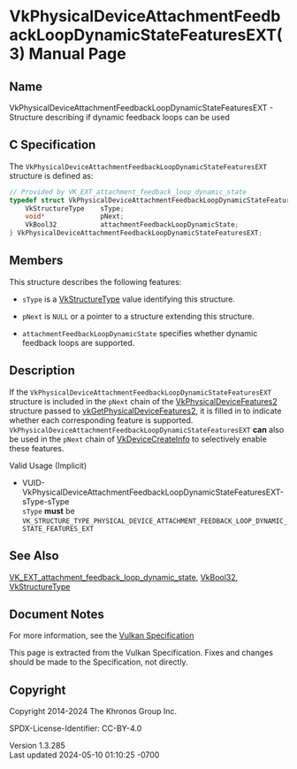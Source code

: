 # VkPhysicalDeviceAttachmentFeedbackLoopDynamicStateFeaturesEXT(3) Manual Page

## Name

VkPhysicalDeviceAttachmentFeedbackLoopDynamicStateFeaturesEXT -
Structure describing if dynamic feedback loops can be used



## <a href="#_c_specification" class="anchor"></a>C Specification

The `VkPhysicalDeviceAttachmentFeedbackLoopDynamicStateFeaturesEXT`
structure is defined as:

``` c
// Provided by VK_EXT_attachment_feedback_loop_dynamic_state
typedef struct VkPhysicalDeviceAttachmentFeedbackLoopDynamicStateFeaturesEXT {
    VkStructureType    sType;
    void*              pNext;
    VkBool32           attachmentFeedbackLoopDynamicState;
} VkPhysicalDeviceAttachmentFeedbackLoopDynamicStateFeaturesEXT;
```

## <a href="#_members" class="anchor"></a>Members

This structure describes the following features:

- `sType` is a [VkStructureType](https://registry.khronos.org/vulkan/specs/1.3-extensions/man/html/VkStructureType.html) value identifying
  this structure.

- `pNext` is `NULL` or a pointer to a structure extending this
  structure.

- <span id="features-attachmentFeedbackLoopDynamicState"></span>
  `attachmentFeedbackLoopDynamicState` specifies whether dynamic
  feedback loops are supported.

## <a href="#_description" class="anchor"></a>Description

If the `VkPhysicalDeviceAttachmentFeedbackLoopDynamicStateFeaturesEXT`
structure is included in the `pNext` chain of the
[VkPhysicalDeviceFeatures2](https://registry.khronos.org/vulkan/specs/1.3-extensions/man/html/VkPhysicalDeviceFeatures2.html) structure
passed to
[vkGetPhysicalDeviceFeatures2](https://registry.khronos.org/vulkan/specs/1.3-extensions/man/html/vkGetPhysicalDeviceFeatures2.html), it is
filled in to indicate whether each corresponding feature is supported.
`VkPhysicalDeviceAttachmentFeedbackLoopDynamicStateFeaturesEXT` **can**
also be used in the `pNext` chain of
[VkDeviceCreateInfo](https://registry.khronos.org/vulkan/specs/1.3-extensions/man/html/VkDeviceCreateInfo.html) to selectively enable
these features.

Valid Usage (Implicit)

- <a
  href="#VUID-VkPhysicalDeviceAttachmentFeedbackLoopDynamicStateFeaturesEXT-sType-sType"
  id="VUID-VkPhysicalDeviceAttachmentFeedbackLoopDynamicStateFeaturesEXT-sType-sType"></a>
  VUID-VkPhysicalDeviceAttachmentFeedbackLoopDynamicStateFeaturesEXT-sType-sType  
  `sType` **must** be
  `VK_STRUCTURE_TYPE_PHYSICAL_DEVICE_ATTACHMENT_FEEDBACK_LOOP_DYNAMIC_STATE_FEATURES_EXT`

## <a href="#_see_also" class="anchor"></a>See Also

[VK_EXT_attachment_feedback_loop_dynamic_state](https://registry.khronos.org/vulkan/specs/1.3-extensions/man/html/VK_EXT_attachment_feedback_loop_dynamic_state.html),
[VkBool32](https://registry.khronos.org/vulkan/specs/1.3-extensions/man/html/VkBool32.html), [VkStructureType](https://registry.khronos.org/vulkan/specs/1.3-extensions/man/html/VkStructureType.html)

## <a href="#_document_notes" class="anchor"></a>Document Notes

For more information, see the <a
href="https://registry.khronos.org/vulkan/specs/1.3-extensions/html/vkspec.html#VkPhysicalDeviceAttachmentFeedbackLoopDynamicStateFeaturesEXT"
target="_blank" rel="noopener">Vulkan Specification</a>

This page is extracted from the Vulkan Specification. Fixes and changes
should be made to the Specification, not directly.

## <a href="#_copyright" class="anchor"></a>Copyright

Copyright 2014-2024 The Khronos Group Inc.

SPDX-License-Identifier: CC-BY-4.0

Version 1.3.285  
Last updated 2024-05-10 01:10:25 -0700
